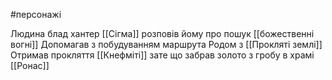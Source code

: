 #персонажі 

Людина блад хантер
[[Сігма]] розповів йому про пошук [[божественні вогні]]
Допомагав з побудуванням маршрута
Родом з [[Прокляті землі]]
Отримав прокляття [[Кнефміті]] зате що забрав золото з гробу в храмі [[Ронас]]